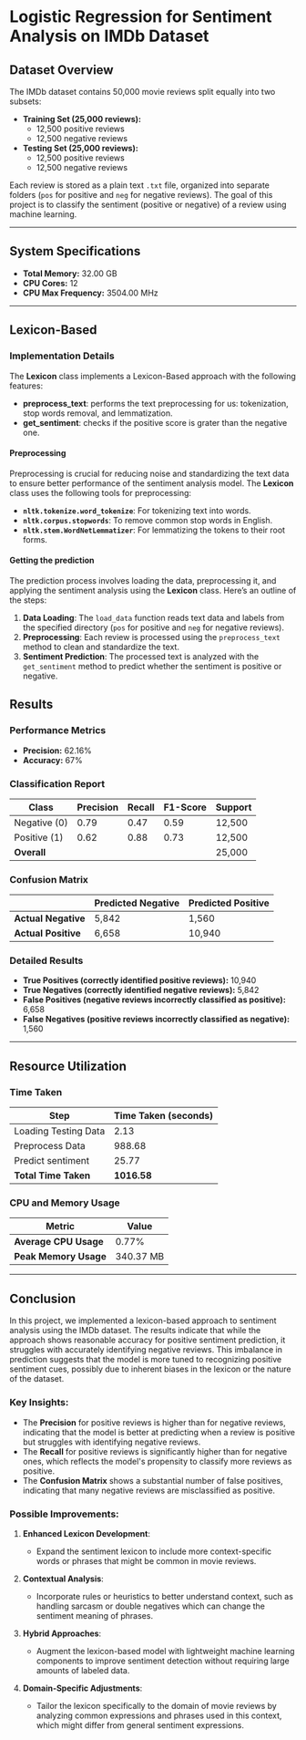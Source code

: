 # Logistic Regression for Sentiment Analysis on IMDb Dataset

## Dataset Overview

The IMDb dataset contains 50,000 movie reviews split equally into two subsets:
- **Training Set (25,000 reviews):**
  - 12,500 positive reviews
  - 12,500 negative reviews
- **Testing Set (25,000 reviews):**
  - 12,500 positive reviews
  - 12,500 negative reviews

Each review is stored as a plain text `.txt` file, organized into separate folders (`pos` for positive and `neg` for negative reviews). The goal of this project is to classify the sentiment (positive or negative) of a review using machine learning.

---

## System Specifications

- **Total Memory:** 32.00 GB
- **CPU Cores:** 12
- **CPU Max Frequency:** 3504.00 MHz

---

##  Lexicon-Based

### Implementation Details

The **Lexicon** class implements a Lexicon-Based approach with the following features:

- **preprocess_text**: performs the text preprocessing for us: tokenization, stop words removal, and lemmatization.
- **get_sentiment**: checks if the positive score is grater than the negative one.

#### Preprocessing
Preprocessing is crucial for reducing noise and standardizing the text data to ensure better performance of the sentiment analysis model. The **Lexicon** class uses the following tools for preprocessing:
- **`nltk.tokenize.word_tokenize`**: For tokenizing text into words.
- **`nltk.corpus.stopwords`**: To remove common stop words in English.
- **`nltk.stem.WordNetLemmatizer`**: For lemmatizing the tokens to their root forms.

#### Getting the prediction
The prediction process involves loading the data, preprocessing it, and applying the sentiment analysis using the **Lexicon** class. Here’s an outline of the steps:

1. **Data Loading**: The `load_data` function reads text data and labels from the specified directory (`pos` for positive and `neg` for negative reviews).
2. **Preprocessing**: Each review is processed using the `preprocess_text` method to clean and standardize the text.
3. **Sentiment Prediction**: The processed text is analyzed with the `get_sentiment` method to predict whether the sentiment is positive or negative.

## Results

### Performance Metrics

- **Precision:** 62.16%
- **Accuracy:** 67%

### Classification Report

| Class           | Precision | Recall | F1-Score | Support |
|------------------|-----------|--------|----------|---------|
| Negative (0)     | 0.79      | 0.47   | 0.59     | 12,500  |
| Positive (1)     | 0.62      | 0.88   | 0.73     | 12,500  |
| **Overall**      |           |        |          | 25,000  |

### Confusion Matrix

|                  | Predicted Negative | Predicted Positive |
|------------------|--------------------|--------------------|
| **Actual Negative** | 5,842              | 1,560              |
| **Actual Positive** | 6,658              | 10,940             |

### Detailed Results

- **True Positives (correctly identified positive reviews):** 10,940
- **True Negatives (correctly identified negative reviews):** 5,842
- **False Positives (negative reviews incorrectly classified as positive):** 6,658
- **False Negatives (positive reviews incorrectly classified as negative):** 1,560

---

## Resource Utilization

### Time Taken

| Step                 | Time Taken (seconds) |
|----------------------|----------------------|
| Loading Testing Data | 2.13                 |
| Preprocess Data      | 988.68               |
| Predict sentiment    | 25.77                |
| **Total Time Taken** | **1016.58**           |

### CPU and Memory Usage

| Metric              | Value     |
|----------------------|-----------|
| **Average CPU Usage** | 0.77%     |
| **Peak Memory Usage** | 340.37 MB |

---

## Conclusion
In this project, we implemented a lexicon-based approach to sentiment analysis using the IMDb dataset. The results indicate that while the approach shows reasonable accuracy for positive sentiment prediction, it struggles with accurately identifying negative reviews. This imbalance in prediction suggests that the model is more tuned to recognizing positive sentiment cues, possibly due to inherent biases in the lexicon or the nature of the dataset.

### Key Insights:
- The **Precision** for positive reviews is higher than for negative reviews, indicating that the model is better at predicting when a review is positive but struggles with identifying negative reviews.
- The **Recall** for positive reviews is significantly higher than for negative ones, which reflects the model's propensity to classify more reviews as positive.
- The **Confusion Matrix** shows a substantial number of false positives, indicating that many negative reviews are misclassified as positive.


### Possible Improvements:
1. **Enhanced Lexicon Development**: 
   - Expand the sentiment lexicon to include more context-specific words or phrases that might be common in movie reviews.

2. **Contextual Analysis**:
   - Incorporate rules or heuristics to better understand context, such as handling sarcasm or double negatives which can change the sentiment meaning of phrases.

3. **Hybrid Approaches**: 
   - Augment the lexicon-based model with lightweight machine learning components to improve sentiment detection without requiring large amounts of labeled data.

4. **Domain-Specific Adjustments**: 
   - Tailor the lexicon specifically to the domain of movie reviews by analyzing common expressions and phrases used in this context, which might differ from general sentiment expressions.

